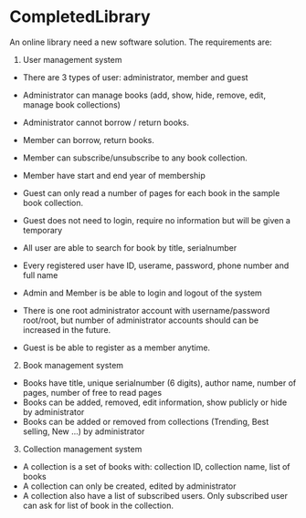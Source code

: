 # CompletedLibrary
An online library need a new software solution. The requirements are:
1. User management system
- There are 3 types of user: administrator, member and guest

- Administrator can manage books (add, show, hide, remove, edit, manage book collections)
- Administrator cannot borrow / return books.

- Member can borrow, return books.
- Member can subscribe/unsubscribe to any book collection.
- Member have start and end year of membership

- Guest can only read a number of pages for each book in the sample book collection.
- Guest does not need to login, require no information but will be given a temporary  

- All user are able to search for book by title, serialnumber
- Every registered user have ID, userame, password, phone number and full name
- Admin and Member is be able to login and logout of the system
- There is one root administrator account with username/password root/root, but number of administrator accounts should can be increased in the future.  
- Guest is be able to register as a member anytime.

2. Book management system
- Books have title, unique serialnumber (6 digits), author name, number of pages, number of free to read pages
- Books can be added, removed, edit information, show publicly or hide by administrator
- Books can be added or removed from collections (Trending, Best selling, New ...) by administrator

3. Collection management system
- A collection is a set of books with: collection ID, collection name, list of books
- A collection can only be created, edited by administrator
- A collection also have a list of subscribed users. Only subscribed user can ask for list of book in the collection.
